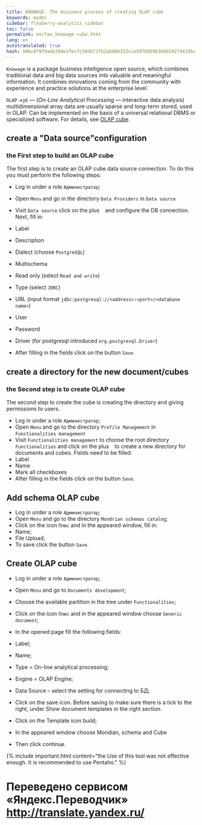 ```yaml
--- 
title: KNOWAGE. The business process of creating OLAP cube 
keywords: mydoc 
sidebar: flexberry-analytics_sidebar 
toc: false 
permalink: en/fan_knowage-cube.html 
lang: en 
autotranslated: true 
hash: 566c0f9f9ade208e3fecfc50db73fb2a6886333cce59fb05963bb6592f4415bc 
--- 
```


`Knowage` is a package business intelligence open source, which combines traditional data and big data sources into valuable and meaningful information. It combines innovations coming from the community with experience and practice solutions at the enterprise level. 

`OLAP-куб` — (_On-Line Analytical Processing_ — interactive data analysis) multidimensional array data are usually sparse and long-term stored, used in OLAP. Can be implemented on the basis of a universal relational DBMS or specialized software. For details, see [OLAP cube](https://ru.wikipedia.org/wiki/OLAP-куб). 

## create a "Data source"configuration 

### the First step to build an OLAP cube 

The first step is to create an OLAP cube data source connection. To do this you must perform the following steps: 

* Log in under a role `Администратор`; 
* Open `Menu` and go in the directory `Data Providers` in `Data source` 
* Visit `Data source` click on the plus ` ` and configure the DB connection. Next, fill in: 
* Label 
* Description 
* Dialect (choose `PostgreSQL`) 
* Multischema 
* Read only (select `Read and write`) 
* Type (select `JDBC`) 
* URL (input format `jdbc:postgresql://<address>:<port>/<database name>`) 
* User 
* Password 
* Driver (for postgresql introduced `org.postgresql.Driver`) 

* After filling in the fields click on the button `Save`. 

## create a directory for the new document/cubes 

### the Second step is to create OLAP cube 

The second step to create the cube is creating the directory and giving permissions to users. 

* Log in under a role `Администратор`; 
* Open `Menu` and go to the directory `Profile Management` in `Functionalities management` 
* Visit `Functionalities management` to choose the root directory `Functionalities` and click on the plus ` ` to create a new directory for documents and cubes. Fields need to be filled: 
* Label 
* Name 
* Mark all checkboxes 
* After filling in the fields click on the button `Save`. 

## Add schema OLAP cube 

* Log in under a role `Администратор`; 
* Open `Menu` and go to the directory `Mondrian schemas catalog`; 
* Click on the icon `Плюс` and in the appeared window, fill in: 
* Name; 
* File Upload; 
* To save click the button `Save`.

## Create OLAP cube 

* Log in under a role `Администратор`; 
* Open `Menu` and go to `Documents development`; 
* Choose the available partition in the tree under `Functionalities`; 
* Click on the icon `Плюс` and in the appeared window choose `Generic document`; 
* In the opened page fill the following fields: 
* Label; 
* Name; 
* Type = On-line analytical processing; 
* Engine = OLAP Engine; 
* Data Source – select the setting for connecting to БД; 
* Click on the save icon. Before saving to make sure there is a tick to the right, under Show document templates in the right section. 

* Click on the Template icon build; 
* In the appeared window choose Mondian, schema and Cube 
* Then click continue. 

{% include important.html content="the Use of this tool was not effective enough. It is recommended to use Pentaho." %} 



 # Переведено сервисом «Яндекс.Переводчик» http://translate.yandex.ru/